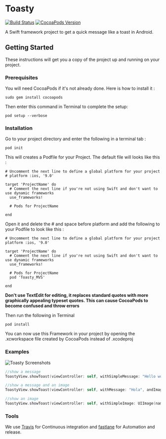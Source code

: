 # Toasty 
[![Build Status](https://travis-ci.org/sereytraing/toasty.svg?branch=master)](https://travis-ci.org/sereytraing/toasty)
[![CocoaPods Version](https://img.shields.io/cocoapods/v/Toasty_MVS.svg)](http://cocoadocs.org/)

A Swift framework project to get a quick message like a toast in Android.

## Getting Started

These instructions will get you a copy of the project up and running on your project.
### Prerequisites

You will need CocoaPods if it's not already done.
Here is how to install it :
```
sudo gem install cocoapods
```
Then enter this command in Terminal to complete the setup:
```
pod setup --verbose
```

### Installation

Go to your project directory and enter the following in a terminal tab :
```
pod init
```
This will creates a Podfile for your Project.
The default file will looks like this : 
```
# Uncomment the next line to define a global platform for your project
# platform :ios, '9.0'

target 'ProjectName' do
  # Comment the next line if you're not using Swift and don't want to use dynamic frameworks
  use_frameworks!

  # Pods for ProjectName

end
```
Open it and delete the # and space before platform and add the following to your Podfile to look like this :

```
# Uncomment the next line to define a global platform for your project
platform :ios, '9.0'

target 'ProjectName' do
  # Comment the next line if you're not using Swift and don't want to use dynamic frameworks
  use_frameworks!

  # Pods for ProjectName
  pod 'Toasty_MVS'

end
```
**Don't use TextEdit for editing, it replaces standard quotes with more graphically appealing typeset quotes. This can cause CocoaPods to become confused and throw errors**

Then run the following in Terminal
```
pod install
```
You can now use this Framework in your project by opening the .xcworkspace file created by CocoaPods instead of .xcodeproj

### Examples

![Toasty Screenshots](https://image.noelshack.com/fichiers/2018/05/7/1517762931-screen.png)

```swift
//show a message
ToastyView.showToast(viewController: self, withSimpleMessage: "Hello world !")

//show a message and an image
ToastyView.showToast(viewController: self, withMessage: "Hola", andImage: UIImage(named: "image"))

//show an image
ToastyView.showToast(viewController: self, withSimpleImage: UIImage(named: "image"))

```
### Tools

We use [Travis](https://travis-ci.org) for Continuous integration and [fastlane](https://fastlane.tools/) for Automation and release.
